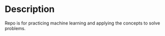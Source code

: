 # Description
Repo is for practicing machine learning and applying the concepts to solve problems.  